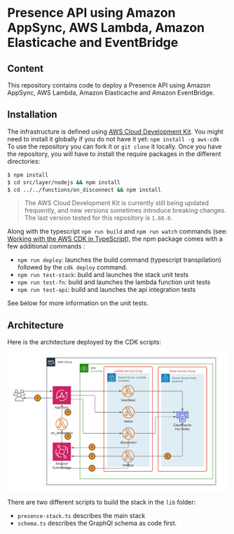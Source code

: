# Presence API using Amazon AppSync, AWS Lambda, Amazon Elasticache and EventBridge

## Content
This repository contains code to deploy a Presence API using Amazon AppSync, AWS Lambda, Amazon Elasticache and Amazon EventBridge.

## Installation
The infrastructure is defined using [AWS Cloud Development Kit](https://aws.amazon.com/cdk/). You might need to install it globally if you do not have it yet:
`npm install -g aws-cdk`
To use the repository you can fork it or `git clone` it locally. Once you have the repository, you will have to install the require packages in the different directories:   

```bash
$ npm install
$ cd src/layer/nodejs && npm install
$ cd ../../functions/on_disconnect && npm install
```
> The AWS Cloud Development Kit is currently still being updated frequently, and new versions sometimes introduce breaking changes. The last version tested for this repository is `1.68.0`.

Along with the typescript `npm run build` and `npm run watch` commands (see: [Working with the AWS CDK in TypeScript](https://docs.aws.amazon.com/cdk/latest/guide/work-with-cdk-typescript.html)), the npm package comes with a few additional commands :
- `npm run deploy`: launches the build command (typescript transpilation) followed by the `cdk deploy` command.
- `npm run test-stack`: build and launches the stack unit tests
- `npm run test-fn`: build and launches the lambda function unit tests
- `npm run test-api`: build and launches the api integration tests

See below for more information on the unit tests.

## Architecture
Here is the architecture deployed by the CDK scripts:

![Architecture](blogpost/images/Presence_API_Events.png)

There are two different scripts to build the stack in the `lib` folder:
- `presence-stack.ts` describes the main stack
- `schema.ts` describes the GraphQl schema as code first.



